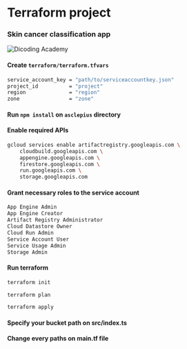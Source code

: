 # Terraform project
### Skin cancer classification app
![Dicoding Academy](https://dicoding-web-img.sgp1.cdn.digitaloceanspaces.com/original/academy/dos-5ec56ee9e3227762be5d6e7693699d2120240110160337.jpeg)

#### Create ```terraform/terraform.tfvars``` 
```bash
service_account_key = "path/to/serviceaccountkey.json"
project_id          = "project"
region              = "region"
zone                = "zone"
```

#### Run ```npm install``` on ```asclepius``` directory

#### Enable required APIs
```bash
gcloud services enable artifactregistry.googleapis.com \
    cloudbuild.googleapis.com \
    appengine.googleapis.com \
    firestore.googleapis.com \
    run.googleapis.com \
    storage.googleapis.com
```
#### Grant necessary roles to the service account
```bash
App Engine Admin
App Engine Creator
Artifact Registry Administrator
Cloud Datastore Owner
Cloud Run Admin
Service Account User
Service Usage Admin
Storage Admin
```

#### Run terraform
```bash
terraform init

terraform plan

terraform apply
```

#### Specify your bucket path on src/index.ts

#### Change every paths on main.tf file

